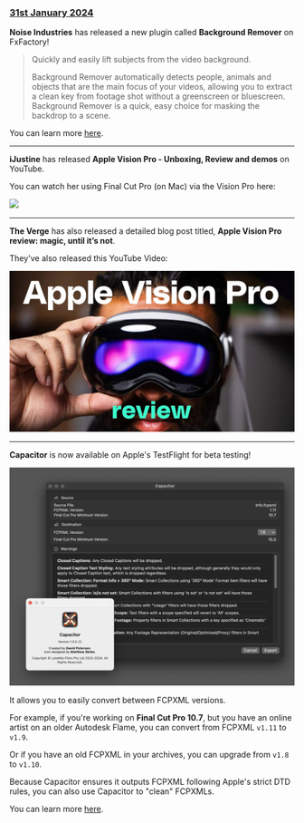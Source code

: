 ### [31st January 2024](/news/20240131)

**Noise Industries** has released a new plugin called **Background Remover** on FxFactory!

> Quickly and easily lift subjects from the video background.
>
> Background Remover automatically detects people, animals and objects that are the main focus of your videos, allowing you to extract a clean key from footage shot without a greenscreen or bluescreen. Background Remover is a quick, easy choice for masking the backdrop to a scene.

You can learn more [here](https://fxfactory.com/info/backgroundremover/).

---

**iJustine** has released **Apple Vision Pro - Unboxing, Review and demos** on YouTube.

You can watch her using Final Cut Pro (on Mac) via the Vision Pro here:

[![](/static/ijustine-vision-pro-youtube.png)](https://youtu.be/CaWt6-xe29k?si=IdH6H-7Rrdi1Q7zs&t=1499)

---

**The Verge** has also released a detailed blog post titled, **Apple Vision Pro review: magic, until it’s not**.

They've also released this YouTube Video:

[![](/static/the-verge-vision-pro-youtube.jpg)](https://www.youtube.com/watch?v=hdwaWxY11jQ)

---

**Capacitor** is now available on Apple's TestFlight for beta testing!

![](/static/capacitor-v1-0-0.png)

It allows you to easily convert between FCPXML versions.

For example, if you're working on **Final Cut Pro 10.7**, but you have an online artist on an older Autodesk Flame, you can convert from FCPXML `v1.11` to `v1.9`.

Or if you have an old FCPXML in your archives, you can upgrade from `v1.8` to `v1.10`.

Because Capacitor ensures it outputs FCPXML following Apple's strict DTD rules, you can also use Capacitor to "clean" FCPXMLs.

You can learn more [here](https://capacitor.pro).